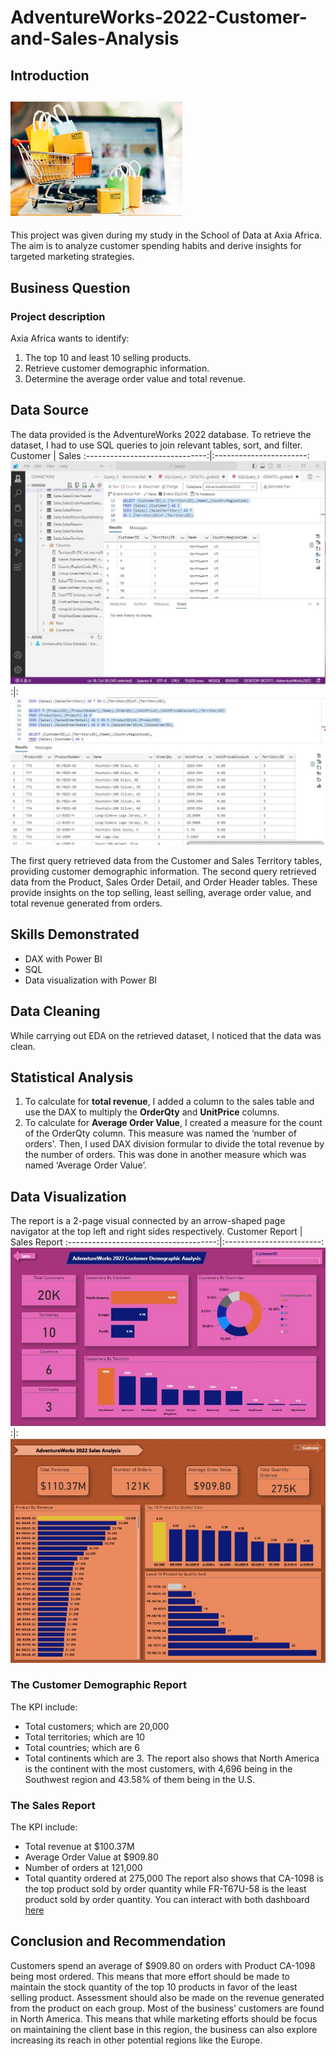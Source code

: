 # AdventureWorks-2022-Customer-and-Sales-Analysis
## Introduction
![](salespic.jpg)
----
This project was given during my study in the School of Data at Axia Africa. The aim is to analyze customer spending habits and derive insights for targeted marketing strategies.

## Business Question
### Project description
Axia Africa wants to identify:
1.	The top 10 and least 10 selling products.
2.	Retrieve customer demographic information.
3.	Determine the average order value and total revenue. 

## Data Source
The data provided is the AdventureWorks 2022 database. To retrieve the dataset, I had to use SQL queries to join relevant tables, sort, and filter.
Customer                        | Sales
:------------------------------:|:-----------------------:
![](customernew.JPG)           :|: ![](salesnew.JPG)


The first query retrieved data from the Customer and Sales Territory tables, providing customer demographic information. 
The second query retrieved data from the Product, Sales Order Detail, and Order Header tables. These provide insights on the top selling, least selling, average order value, and total revenue generated from orders.

## Skills Demonstrated
-	DAX with Power BI
-	SQL 
-	Data visualization with Power BI

## Data Cleaning
While carrying out EDA on the retrieved dataset, I noticed that the data was clean.
## Statistical Analysis
1.	To calculate for **total revenue**, I added a column to the sales table and use the DAX to multiply the **OrderQty** and **UnitPrice** columns.
2.	To calculate for **Average Order Value**, I created a measure for the count of the OrderQty column. This measure was named the ‘number of orders'. Then, I used DAX division formular to divide the total revenue by the number of orders. This was done in another measure which was named ‘Average Order Value’.

## Data Visualization
The report is a 2-page visual connected by an arrow-shaped page navigator at the top left and right sides respectively.
Customer Report                        | Sales Report
:-------------------------------------:|:------------------------:
![](Emmanuella_project1_customer.JPG) :|: ![](Emmanuella_project1_sales.JPG)

### The Customer Demographic Report
The KPI include:
-	Total customers; which are 20,000
-	Total territories; which are 10
-	Total countries; which are 6
-	Total continents which are 3.
The report also shows that North America is the continent with the most customers, with 4,696 being in the Southwest region and 43.58% of them being in the U.S.

### The Sales Report
The KPI include:
-	Total revenue at $100.37M
-	Average Order Value at $909.80
-	Number of orders at 121,000
-	Total quantity ordered at 275,000
The report also shows that CA-1098 is the top product sold by order quantity while FR-T67U-58 is the least product sold by order quantity.
You can interact with both dashboard [here](https://app.powerbi.com/groups/me/reports/f6a5509d-9a3f-45d3-a3ab-83c686f1c8e1/ReportSection?experience=power-bi)

## Conclusion and Recommendation
Customers spend an average of $909.80 on orders with Product CA-1098 being most ordered. This means that more effort should be made to maintain the stock quantity of the top 10 products in favor of the least selling product. Assessment should also be made on the revenue generated from the product on each group.
Most of the business’ customers are found in North America. This means that while marketing efforts should be focus on maintaining the client base in this region, the business can also explore increasing its reach in other potential regions like the Europe.

